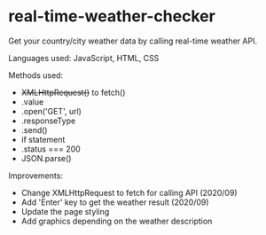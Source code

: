 # real-time-weather-checker

Get your country/city weather data by calling real-time weather API.

Languages used: JavaScript, HTML, CSS

Methods used:

- <strike>XMLHttpRequest()</strike> to fetch()
- .value
- .open('GET', url)
- .responseType
- .send()
- if statement
- .status === 200
- JSON.parse()

Improvements:

- Change XMLHttpRequest to fetch for calling API (2020/09)
- Add 'Enter' key to get the weather result (2020/09)
- Update the page styling
- Add graphics depending on the weather description
